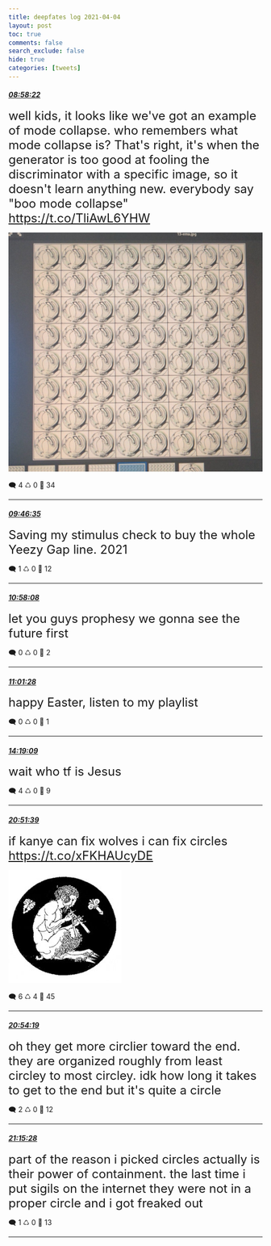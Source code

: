 ```yaml
---
title: deepfates log 2021-04-04
layout: post
toc: true
comments: false
search_exclude: false
hide: true
categories: [tweets]
---
```



#### <a href = "https://twitter.com/deepfates/status/1378723625226887173">*08:58:22*</a>

<font size="5">well kids, it looks like we've got an example of mode collapse. who remembers what mode collapse is? That's right, it's when the generator is too good at fooling the discriminator with a specific image, so it doesn't learn anything new.  everybody say "boo mode collapse"  https://t.co/TliAwL6YHW</font>

![image from twitter](/images/from_twitter/EyI11IjWQAU8KaN.jpg)


🗨️ 4 ♺ 0 🤍  34   

---
    
#### <a href = "https://twitter.com/deepfates/status/1378735759092486148">*09:46:35*</a>

<font size="5">Saving my stimulus check to buy the whole Yeezy Gap line. 2021</font>



🗨️ 1 ♺ 0 🤍  12   

---
    
#### <a href = "https://twitter.com/deepfates/status/1378753767131189251">*10:58:08*</a>

<font size="5">let you guys prophesy we gonna see the future first</font>



🗨️ 0 ♺ 0 🤍  2   

---
    
#### <a href = "https://twitter.com/deepfates/status/1378754605119590405">*11:01:28*</a>

<font size="5">happy Easter, listen to my playlist</font>



🗨️ 0 ♺ 0 🤍  1   

---
    
#### <a href = "https://twitter.com/deepfates/status/1378804355575451650">*14:19:09*</a>

<font size="5">wait who tf is Jesus</font>



🗨️ 4 ♺ 0 🤍  9   

---
    
#### <a href = "https://twitter.com/deepfates/status/1378903130067378177">*20:51:39*</a>

<font size="5">if kanye can fix wolves i can fix circles  https://t.co/xFKHAUcyDE</font>

![image from twitter](/images/from_twitter/EyLY_0WWQAcEtXY.jpg)


🗨️ 6 ♺ 4 🤍  45   

---
    
#### <a href = "https://twitter.com/deepfates/status/1378903801944551426">*20:54:19*</a>

<font size="5">oh they get more circlier toward the end. they are organized roughly from least circley to most circley. idk how long it takes to get to the end but it's quite a circle</font>



🗨️ 2 ♺ 0 🤍  12   

---
    
#### <a href = "https://twitter.com/deepfates/status/1378909121185996800">*21:15:28*</a>

<font size="5">part of the reason i picked circles actually is their power of containment. the last time i put sigils on the internet they were not in a proper circle and i got freaked out</font>



🗨️ 1 ♺ 0 🤍  13   

---
    
            



